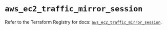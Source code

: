 # `aws_ec2_traffic_mirror_session`

Refer to the Terraform Registry for docs: [`aws_ec2_traffic_mirror_session`](https://registry.terraform.io/providers/hashicorp/aws/6.0.0/docs/resources/ec2_traffic_mirror_session).
